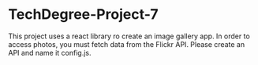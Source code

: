 # TechDegree-Project-7
This project uses a react library ro create an image gallery app. In order to access photos, you must fetch data from the Flickr API. Please create an API and name it config.js.
